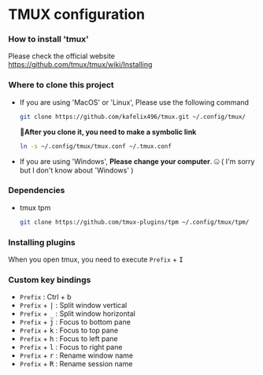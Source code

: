 # TMUX configuration

### How to install 'tmux'

Please check the official website https://github.com/tmux/tmux/wiki/Installing

### Where to clone this project

- If you are using 'MacOS' or 'Linux', Please use the following command

  ```zsh
  git clone https://github.com/kafelix496/tmux.git ~/.config/tmux/
  ```

  :pushpin:**After you clone it, you need to make a symbolic link**

  ```zsh
  ln -s ~/.config/tmux/tmux.conf ~/.tmux.conf
  ```

- If you are using 'Windows', **Please change your computer**. :zipper_mouth_face: ( I'm sorry but I don't know about 'Windows' )

### Dependencies

- tmux tpm

  ```zsh
  git clone https://github.com/tmux-plugins/tpm ~/.config/tmux/tpm/
  ```

### Installing plugins

When you open tmux, you need to execute `Prefix` + <kbd>I</kbd>

### Custom key bindings

- `Prefix` : Ctrl + b
- `Prefix` + <kbd>|</kbd> : Split window vertical
- `Prefix` + <kbd>\_</kbd> : Split window horizontal
- `Prefix` + <kbd>j</kbd> : Focus to bottom pane
- `Prefix` + <kbd>k</kbd> : Focus to top pane
- `Prefix` + <kbd>h</kbd> : Focus to left pane
- `Prefix` + <kbd>l</kbd> : Focus to right pane
- `Prefix` + <kbd>r</kbd> : Rename window name
- `Prefix` + <kbd>R</kbd> : Rename session name
